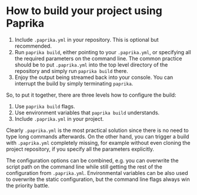 # How to build your project using Paprika #

1. Include `.paprika.yml` in your repository. This is optional but recommended.
2. Run `paprika build`, either pointing to your `.paprika.yml`, or specifying
   all the required parameters on the command line. The common practice should
   be to put `.paprika.yml` into the top level directory of the repository and
   simply run `paprika build` there.
3. Enjoy the output being streamed back into your console. You can interrupt
   the build by simply terminating `paprika`.

So, to put it together, there are three levels how to configure the build:

1. Use `paprika build` flags.
2. Use environment variables that `paprika build` understands.
3. Include `.paprika.yml` in your project.

Clearly `.paprika.yml` is the most practical solution since there is no need
to type long commands afterwards. On the other hand, you can trigger a build
with `.paprika.yml` completely missing, for example without even cloning the
project repository, if you specify all the parameters explicitly.

The configuration options can be combined, e.g. you can overwrite the script
path on the command line while still getting the rest of the configuration from
`.paprika.yml`. Environmental variables can be also used to overwrite the static
configuration, but the command line flags always win the priority battle.
